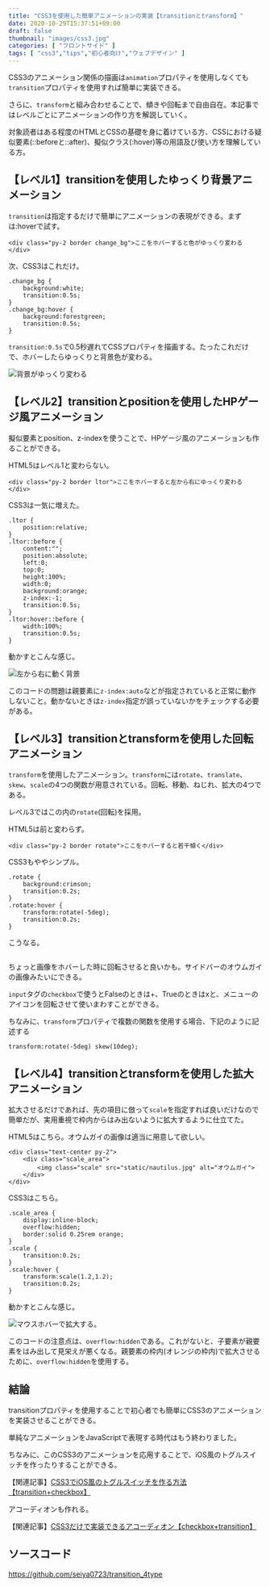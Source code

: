 ```yaml
---
title: "CSS3を使用した簡単アニメーションの実装【transitionとtransform】"
date: 2020-10-29T15:37:51+09:00
draft: false
thumbnail: "images/css3.jpg"
categories: [ "フロントサイド" ]
tags: [ "css3","tips","初心者向け","ウェブデザイン" ]
---
```



CSS3のアニメーション関係の描画は`animation`プロパティを使用しなくても`transition`プロパティを使用すれば簡単に実装できる。

さらに、`transform`と組み合わせることで、傾きや回転まで自由自在。本記事ではレベルごとにアニメーションの作り方を解説していく。

対象読者はある程度のHTMLとCSSの基礎を身に着けている方、CSSにおける疑似要素(::beforeと::after)、擬似クラス(:hover)等の用語及び使い方を理解している方。

## 【レベル1】transitionを使用したゆっくり背景アニメーション

`transition`は指定するだけで簡単にアニメーションの表現ができる。まずは:hoverで試す。

    <div class="py-2 border change_bg">ここをホバーすると色がゆっくり変わる</div>

次、CSS3はこれだけ。

    .change_bg {
        background:white;
        transition:0.5s;
    }
    .change_bg:hover {
        background:forestgreen;
        transition:0.5s;
    }

`transition:0.5s`で0.5秒遅れてCSSプロパティを描画する。たったこれだけで、ホバーしたらゆっくりと背景色が変わる。

<div class="img-center"><img src="/images/Screenshot from 2020-10-30 15-10-59.png" alt="背景がゆっくり変わる"></div>


## 【レベル2】transitionとpositionを使用したHPゲージ風アニメーション

擬似要素とposition、z-indexを使うことで、HPゲージ風のアニメーションも作ることができる。

HTML5はレベル1と変わらない。

    <div class="py-2 border ltor">ここをホバーすると左から右にゆっくり変わる</div>

CSS3は一気に増えた。

    .ltor {
        position:relative;
    }
    .ltor::before {
        content:"";
        position:absolute;
        left:0;
        top:0;
        height:100%;
        width:0;
        background:orange;
        z-index:-1;
        transition:0.5s;
    }
    .ltor:hover::before {
        width:100%;
        transition:0.5s;
    }

動かすとこんな感じ。

<div class="img-center"><img src="/images/Screenshot from 2020-10-30 15-23-40.png" alt="左から右に動く背景"></div>

このコードの問題は親要素に`z-index:auto`などが指定されていると正常に動作しないこと。動かないときは`z-index`指定が誤っていないかをチェックする必要がある。


## 【レベル3】transitionとtransformを使用した回転アニメーション

`transform`を使用したアニメーション。`transform`には`rotate`、`translate`、`skew`、`scale`の4つの関数が用意されている。回転、移動、ねじれ、拡大の4つである。

レベル3ではこの内の`rotate`(回転)を採用。


HTML5は前と変わらず。

    <div class="py-2 border rotate">ここをホバーすると若干傾く</div>

CSS3もややシンプル。

    .rotate {
        background:crimson;
        transition:0.2s;
    }
    .rotate:hover {
        transform:rotate(-5deg);
        transition:0.2s;
    }

こうなる。

<div class="img-center"><img src="/images/Screenshot from 2020-10-30 15-40-59.png" alt=""></div>

ちょっと画像をホバーした時に回転させると良いかも。サイドバーのオウムガイの画像みたいにできる。

`input`タグの`checkbox`で使うとFalseのときは+、Trueのときはxと、メニューのアイコンを回転させて使いまわすことができる。

ちなみに、`transform`プロパティで複数の関数を使用する場合、下記のように記述する

    transform:rotate(-5deg) skew(10deg);


## 【レベル4】transitionとtransformを使用した拡大アニメーション


拡大させるだけであれば、先の項目に倣って`scale`を指定すれば良いだけなので簡単だが、実用重視で枠内からはみ出ないように拡大するように仕立てた。

HTML5はこちら。オウムガイの画像は適当に用意して欲しい。

    <div class="text-center py-2">
        <div class="scale_area">
            <img class="scale" src="static/nautilus.jpg" alt="オウムガイ">
        </div>
    </div>

CSS3はこちら。

    .scale_area {
        display:inline-block;
        overflow:hidden;
        border:solid 0.25rem orange;
    }
    .scale {
        transition:0.2s;
    }
    .scale:hover {
        transform:scale(1.2,1.2);
        transition:0.2s;
    }


動かすとこんな感じ。

<div class="img-center"><img src="/images/Screenshot from 2020-10-30 16-01-50.png" alt="マウスホバーで拡大する。"></div>

このコードの注意点は、`overflow:hidden`である。これがないと、子要素が親要素をはみ出して見栄えが悪くなる。親要素の枠内(オレンジの枠内)で拡大させるために、`overflow:hidden`を使用する。


## 結論

transitionプロパティを使用することで初心者でも簡単にCSS3のアニメーションを実装させることができる。

単純なアニメーションをJavaScriptで表現する時代はもう終わりました。

ちなみに、このCSS3のアニメーションを応用することで、iOS風のトグルスイッチを作ったりすることができる。

【関連記事】[CSS3でiOS風のトグルスイッチを作る方法【transition+checkbox】](/post/css3-toggle-switch/)

アコーディオンも作れる。

【関連記事】[CSS3だけで実装できるアコーディオン【checkbox+transition】](/post/css3-accordion/)

## ソースコード

https://github.com/seiya0723/transition_4type


